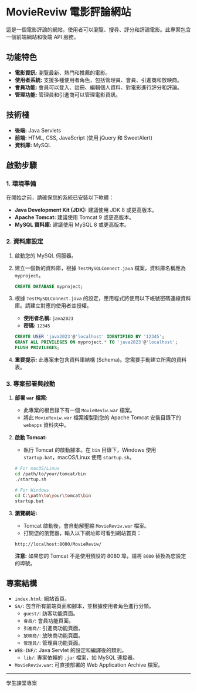# MovieReviw 電影評論網站

這是一個電影評論的網站，使用者可以瀏覽、搜尋、評分和評論電影。此專案包含一個前端網站和後端 API 服務。

## 功能特色

*   **電影資訊:** 瀏覽最新、熱門和推薦的電影。
*   **使用者系統:** 支援多種使用者角色，包括管理員、會員、引進商和放映商。
*   **會員功能:** 會員可以登入、註冊、編輯個人資料、對電影進行評分和評論。
*   **管理功能:** 管理員和引進商可以管理電影資訊。

## 技術棧

*   **後端:** Java Servlets
*   **前端:** HTML, CSS, JavaScript (使用 jQuery 和 SweetAlert)
*   **資料庫:** MySQL

## 啟動步驟

### 1. 環境準備

在開始之前，請確保您的系統已安裝以下軟體：

*   **Java Development Kit (JDK):** 建議使用 JDK 8 或更高版本。
*   **Apache Tomcat:** 建議使用 Tomcat 9 或更高版本。
*   **MySQL 資料庫:** 建議使用 MySQL 8 或更高版本。

### 2. 資料庫設定

1.  啟動您的 MySQL 伺服器。
2.  建立一個新的資料庫，根據 `TestMySQLConnect.java` 檔案，資料庫名稱應為 `myproject`。

    ```sql
    CREATE DATABASE myproject;
    ```

3.  根據 `TestMySQLConnect.java` 的設定，應用程式將使用以下帳號密碼連線資料庫。請建立對應的使用者並授權。

    *   **使用者名稱:** `java2023`
    *   **密碼:** `12345`

    ```sql
    CREATE USER 'java2023'@'localhost' IDENTIFIED BY '12345';
    GRANT ALL PRIVILEGES ON myproject.* TO 'java2023'@'localhost';
    FLUSH PRIVILEGES;
    ```

4.  **重要提示:** 此專案未包含資料庫結構 (Schema)。您需要手動建立所需的資料表。

### 3. 專案部署與啟動

1.  **部署 `war` 檔案:** 

    *   此專案的根目錄下有一個 `MovieReviw.war` 檔案。
    *   將此 `MovieReviw.war` 檔案複製到您的 Apache Tomcat 安裝目錄下的 `webapps` 資料夾中。

2.  **啟動 Tomcat:** 

    *   執行 Tomcat 的啟動腳本。在 `bin` 目錄下，Windows 使用 `startup.bat`，macOS/Linux 使用 `startup.sh`。

    ```bash
    # For macOS/Linux
    cd /path/to/your/tomcat/bin
    ./startup.sh

    # For Windows
    cd C:\path\to\your\tomcat\bin
    startup.bat
    ```

3.  **瀏覽網站:** 

    *   Tomcat 啟動後，會自動解壓縮 `MovieReviw.war` 檔案。
    *   打開您的瀏覽器，輸入以下網址即可看到網站首頁：

    ```
    http://localhost:8080/MovieReviw/
    ```

    **注意:** 如果您的 Tomcat 不是使用預設的 8080 埠，請將 `8080` 替換為您設定的埠號。

## 專案結構

*   `index.html`: 網站首頁。
*   `SA/`: 包含所有前端頁面和腳本，並根據使用者角色進行分類。
    *   `guest/`: 訪客功能頁面。
    *   `會員/`: 會員功能頁面。
    *   `引進商/`: 引進商功能頁面。
    *   `放映商/`: 放映商功能頁面。
    *   `管理員/`: 管理員功能頁面。
*   `WEB-INF/`: Java Servlet 的設定和編譯後的類別。
    *   `lib/`: 專案依賴的 `.jar` 檔案，如 MySQL 連接器。
*   `MovieReviw.war`: 可直接部署的 Web Application Archive 檔案。

---

學生課堂專案